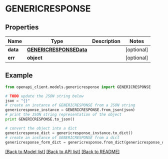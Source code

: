 # GENERICRESPONSE


## Properties
Name | Type | Description | Notes
------------ | ------------- | ------------- | -------------
**data** | [**GENERICRESPONSEData**](GENERICRESPONSEData.md) |  | [optional] 
**err** | **object** |  | [optional] 

## Example

```python
from openapi_client.models.genericresponse import GENERICRESPONSE

# TODO update the JSON string below
json = "{}"
# create an instance of GENERICRESPONSE from a JSON string
genericresponse_instance = GENERICRESPONSE.from_json(json)
# print the JSON string representation of the object
print GENERICRESPONSE.to_json()

# convert the object into a dict
genericresponse_dict = genericresponse_instance.to_dict()
# create an instance of GENERICRESPONSE from a dict
genericresponse_form_dict = genericresponse.from_dict(genericresponse_dict)
```
[[Back to Model list]](../README.md#documentation-for-models) [[Back to API list]](../README.md#documentation-for-api-endpoints) [[Back to README]](../README.md)


